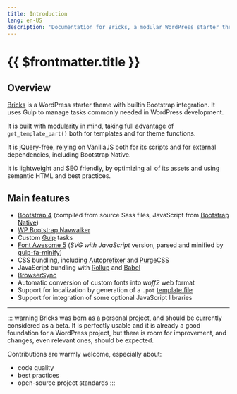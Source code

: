 ```yaml
---
title: Introduction
lang: en-US
description: 'Documentation for Bricks, a modular WordPress starter theme powered by Bootstrap and Gulp'
---
```


# {{ $frontmatter.title }}

## Overview

[Bricks](https://github.com/stefanobartoletti/bricks) is a WordPress starter theme with builtin Bootstrap integration. It uses Gulp to manage tasks commonly needed in WordPress development.

It is built with modularity in mind, taking full advantage of `get_template_part()` both for templates and for theme functions.

It is jQuery-free, relying on VanillaJS both for its scripts and for external dependencies, including Bootstrap Native.

It is lightweight and SEO friendly, by optimizing all of its assets and using semantic HTML and best practices.

## Main features

*   [Bootstrap 4](https://getbootstrap.com/) (compiled from source Sass files, JavaScript from [Bootstrap Native](https://github.com/thednp/bootstrap.native/))
*   [WP Bootstrap Navwalker](https://github.com/wp-bootstrap/wp-bootstrap-navwalker)
*   Custom [Gulp](https://gulpjs.com/) tasks
*   [Font Awesome 5](https://fontawesome.com/) (*SVG with JavaScript* version, parsed and minified by [gulp-fa-minify](https://github.com/FA-Minify/gulp-fa-minify))
*   CSS bundling, including [Autoprefixer](https://autoprefixer.github.io/) and [PurgeCSS](https://purgecss.com/)
*   JavaScript bundling with [Rollup](https://www.rollupjs.org/) and [Babel](https://babeljs.io/)
*   [BrowserSync](https://www.browsersync.io/)
*   Automatic conversion of custom fonts into *woff2* web format
*   Support for localization by generation of a `.pot` [template file](https://developer.wordpress.org/themes/functionality/internationalization/)
*   Support for integration of some optional JavaScript libraries

***

::: warning
Bricks was born as a personal project, and should be currently considered as a beta. It is perfectly usable and it is already a good foundation for a WordPress project, but there is room for improvement, and changes, even relevant ones, should be expected.

Contributions are warmly welcome, especially about:

*   code quality
*   best practices
*   open-source project standards
    :::
